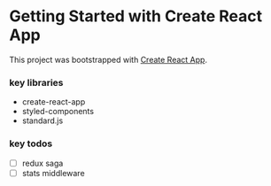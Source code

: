 # Getting Started with Create React App

This project was bootstrapped with [Create React App](https://github.com/facebook/create-react-app).

### key libraries
- create-react-app
- styled-components
- standard.js

### key todos
- [ ] redux saga
- [ ] stats middleware
